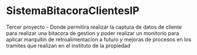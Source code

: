 # SistemaBitacoraClientesIP
Tercer proyecto - Donde permitira realizar la captura de datos de cliente para realizar una bitacora de gestion y poder realizar un monitorio para aplicar marquitin de retroalimentacion a futuro y mejoras de procesos en los tramites que realizan en el instituto de la propiedad
